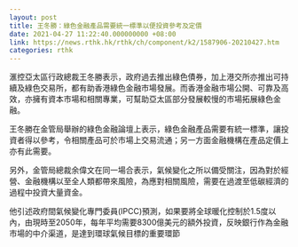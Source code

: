 ```yaml
---
layout: post
title: 王冬勝：綠色金融產品需要統一標準以便投資參考及定價
date: 2021-04-27 11:22:40.000000000 +08:00
link: https://news.rthk.hk/rthk/ch/component/k2/1587906-20210427.htm
categories: rthk
---
```


滙控亞太區行政總裁王冬勝表示，政府過去推出綠色債券，加上港交所亦推出可持續及綠色交易所，都有助香港綠色金融市場發展。而香港金融市場公開、可靠及高效，亦擁有資本市場和相關專業，可幫助亞太區部分發展較慢的市場拓展綠色金融。

王冬勝在金管局舉辦的綠色金融論壇上表示，綠色金融產品需要有統一標準，讓投資者得以參考，令相關產品可於市場上交易流通；另一方面金融機構在產品定價上亦有此需要。

另外，金管局總裁余偉文在同一場合表示，氣候變化之所以備受關注，因為對於經營、金融機構以至全人類都帶來風險，為應對相關風險，需要在過渡至低碳經濟的過程中投資大量資金。

他引述政府間氣候變化專門委員(IPCC)預測，如果要將全球暖化控制於1.5度以內，由現時至2050年，每年平均需要8300億美元的額外投資，反映銀行作為金融市場的中介渠道，是達到環球氣候目標的重要環節
